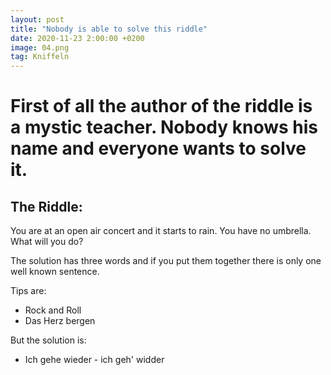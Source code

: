 ```yaml
---
layout: post
title: "Nobody is able to solve this riddle"
date: 2020-11-23 2:00:00 +0200
image: 04.png
tag: Kniffeln
---
```


# First of all the author of the riddle is a mystic teacher. Nobody knows his name and everyone wants to solve it.

## The Riddle:
You are at an open air concert and it starts to rain. You have no umbrella. What will you do?

The solution has three words and if you put them together there is only one well known sentence.

Tips are:

- Rock and Roll
- Das Herz bergen

But the solution is:
- Ich gehe wieder - ich geh' widder
